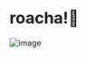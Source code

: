 # roacha!🧤

![image](https://user-images.githubusercontent.com/57784077/132718185-e76715d9-bac2-4282-8064-0753adb4a98e.png)
